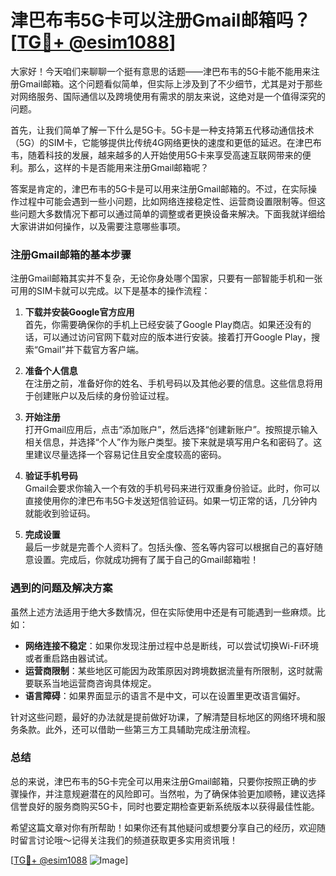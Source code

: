 # 津巴布韦5G卡可以注册Gmail邮箱吗？[[TG💪+ @esim1088](https://t.me/s/esim1088)]

大家好！今天咱们来聊聊一个挺有意思的话题——津巴布韦的5G卡能不能用来注册Gmail邮箱。这个问题看似简单，但实际上涉及到了不少细节，尤其是对于那些对网络服务、国际通信以及跨境使用有需求的朋友来说，这绝对是一个值得深究的问题。

首先，让我们简单了解一下什么是5G卡。5G卡是一种支持第五代移动通信技术（5G）的SIM卡，它能够提供比传统4G网络更快的速度和更低的延迟。在津巴布韦，随着科技的发展，越来越多的人开始使用5G卡来享受高速互联网带来的便利。那么，这样的卡是否能用来注册Gmail邮箱呢？

答案是肯定的，津巴布韦的5G卡是可以用来注册Gmail邮箱的。不过，在实际操作过程中可能会遇到一些小问题，比如网络连接稳定性、运营商设置限制等。但这些问题大多数情况下都可以通过简单的调整或者更换设备来解决。下面我就详细给大家讲讲如何操作，以及需要注意哪些事项。

### 注册Gmail邮箱的基本步骤

注册Gmail邮箱其实并不复杂，无论你身处哪个国家，只要有一部智能手机和一张可用的SIM卡就可以完成。以下是基本的操作流程：

1. **下载并安装Google官方应用**  
   首先，你需要确保你的手机上已经安装了Google Play商店。如果还没有的话，可以通过访问官网下载对应的版本进行安装。接着打开Google Play，搜索“Gmail”并下载官方客户端。

2. **准备个人信息**  
   在注册之前，准备好你的姓名、手机号码以及其他必要的信息。这些信息将用于创建账户以及后续的身份验证过程。

3. **开始注册**  
   打开Gmail应用后，点击“添加账户”，然后选择“创建新账户”。按照提示输入相关信息，并选择“个人”作为账户类型。接下来就是填写用户名和密码了。这里建议尽量选择一个容易记住且安全度较高的密码。

4. **验证手机号码**  
   Gmail会要求你输入一个有效的手机号码来进行双重身份验证。此时，你可以直接使用你的津巴布韦5G卡发送短信验证码。如果一切正常的话，几分钟内就能收到验证码。

5. **完成设置**  
   最后一步就是完善个人资料了。包括头像、签名等内容可以根据自己的喜好随意设置。完成后，你就成功拥有了属于自己的Gmail邮箱啦！

### 遇到的问题及解决方案

虽然上述方法适用于绝大多数情况，但在实际使用中还是有可能遇到一些麻烦。比如：

- **网络连接不稳定**：如果你发现注册过程中总是断线，可以尝试切换Wi-Fi环境或者重启路由器试试。
- **运营商限制**：某些地区可能因为政策原因对跨境数据流量有所限制，这时就需要联系当地运营商咨询具体规定。
- **语言障碍**：如果界面显示的语言不是中文，可以在设置里更改语言偏好。

针对这些问题，最好的办法就是提前做好功课，了解清楚目标地区的网络环境和服务条款。此外，还可以借助一些第三方工具辅助完成注册流程。

### 总结

总的来说，津巴布韦的5G卡完全可以用来注册Gmail邮箱，只要你按照正确的步骤操作，并注意规避潜在的风险即可。当然啦，为了确保体验更加顺畅，建议选择信誉良好的服务商购买5G卡，同时也要定期检查更新系统版本以获得最佳性能。

希望这篇文章对你有所帮助！如果你还有其他疑问或想要分享自己的经历，欢迎随时留言讨论哦～记得关注我们的频道获取更多实用资讯哦！

[[TG💪+ @esim1088](https://t.me/s/esim1088) ![Image](https://i.postimg.cc/4NQfJmqS/Snipaste-2025-05-13-00-14-12.png)]